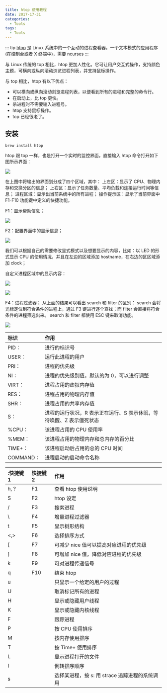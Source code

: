 ```yaml
---
title: htop 使用教程
date: 2017-17-31
categories:
  - Tools
tags: 
  - Tools
---
```


::: tip
[htop](http://hisham.hm/htop/) 是 Linux 系统中的一个互动的进程查看器，一个文本模式的应用程序 (在控制台或者 X 终端中)，需要 ncurses
:::

<!-- more -->

与 Linux 传统的 top 相比，htop 更加人性化。它可让用户交互式操作，支持颜色主题，可横向或纵向滚动浏览进程列表，并支持鼠标操作。

与 top 相比，htop 有以下优点：

- 可以横向或纵向滚动浏览进程列表，以便看到所有的进程和完整的命令行。
- 在启动上，比 top 更快。
- 杀进程时不需要输入进程号。
- htop 支持鼠标操作。
- top 已经很老了。

## 安装

```shell
brew install htop
```

htop 跟 top 一样，也是打开一个实时的监控界面，直接输入 htop 命令打开如下图所示界面：

![](http://qiniu.dong4j.info/X8rTDI.png)

在上图中将输出的界面划分成了四个区域，其中：
上左区：显示了 CPU、物理内存和交换分区的信息；
上右区：显示了任务数量、平均负载和连接运行时间等信息；
进程区域：显示出当前系统中的所有进程；
操作提示区：显示了当前界面中 F1-F10 功能键中定义的快捷功能。

F1：显示帮助信息；

![](http://qiniu.dong4j.info/EGPFU6.png)

F2：配置界面中的显示信息；

![](http://qiniu.dong4j.info/H4Gvfa.png)

我们可以根据自己的需要修改显式模式以及想要显示的内容，比如：以 LED 的形式显示 CPU 的使用情况，并且在左边的区域添加 hostname，在右边的区区域添加 clock；

自定义进程区域中的显示内容：

![](http://qiniu.dong4j.info/nKrdk1.png)

![](http://qiniu.dong4j.info/hjMC11.png)

F4：进程过滤器；
从上面的结果可以看出 search 和 filter 的区别：
search 会将光标定位到符合条件的进程上，通过 F3 键进行逐个查找；而 filter 会直接将符合条件的进程筛选出来。
search 和 filter 都使用 ESC 键来取消功能。


![](http://qiniu.dong4j.info/2019-07-02-15014682825908.png)

| 标识 | 作用 |
|:---|:---|
| PID：| 进行的标识号 |
| USER：| 运行此进程的用户 |
| PRI：| 进程的优先级 |
| NI：| 进程的优先级别值，默认的为 0，可以进行调整 |
| VIRT：| 进程占用的虚拟内存值 |
| RES：| 进程占用的物理内存值 |
| SHR：| 进程占用的共享内存值 |
| S：| 进程的运行状况，R 表示正在运行、S 表示休眠，等待唤醒、Z 表示僵死状态 |
| %CPU：| 该进程占用的 CPU 使用率 |
| %MEM：| 该进程占用的物理内存和总内存的百分比 |
| TIME+：| 该进程启动后占用的总的 CPU 时间 |
| COMMAND：| 进程启动的启动命令名称 |


|:快捷键1| 快捷键2 | 作用 |
|:----|:---|:---|
| h, ? | F1 |查看 htop 使用说明 |  |
| S | F2 | htop 设定 | |
| / | F3 | 搜索进程 | |
| \ | F4 | 增量进程过滤器 | |
| t | F5 | 显示树形结构 | |
| <,> | F6 | 选择排序方式 |  |
| [ | F7 | 可减少 nice 值可以提高对应进程的优先级 | |
| ] | F8 | 可增加 nice 值，降低对应进程的优先级 | |
| k | F9 | 可对进程传递信号 | |
| q | F10 | 结束 htop | |
| u | | 只显示一个给定的用户的过程 |
| U |  |取消标记所有的进程 |
| H |  |显示或隐藏用户线程 |
| K |  |显示或隐藏内核线程 |
| F |  |跟踪进程 |
| P |  |按 CPU 使用排序 |
| M | | 按内存使用排序 |
| T | | 按 Time+ 使用排序 |
| L |  |显示进程打开的文件 |
| I |  |倒转排序顺序 |
| s |  |选择某进程，按 s: 用 strace 追踪进程的系统调用 |






